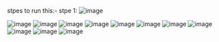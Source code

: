 stpes to run this:-
stpe 1: 
![image](https://github.com/user-attachments/assets/f66c9ecf-7acd-42bd-8d9a-07dce5f29080)

![image](https://github.com/user-attachments/assets/9511040b-acad-49e1-8576-94dc6be2f89a)
![image](https://github.com/user-attachments/assets/729dacfe-9847-4f6f-a45a-5095d8c843d9)
![image](https://github.com/user-attachments/assets/69be8462-e3f1-4a64-afba-0036557ddc7c)
![image](https://github.com/user-attachments/assets/8b4d296a-cf16-41d3-869b-8f58301436f3)
![image](https://github.com/user-attachments/assets/71c52ed5-58c8-4b73-b48d-408f40a5ca68)
![image](https://github.com/user-attachments/assets/aa4af22e-b41e-4f5d-8aa0-dc9f34096f2f)
![image](https://github.com/user-attachments/assets/efa55382-999b-4514-9f76-ee346c18a2f8)
![image](https://github.com/user-attachments/assets/b727c7c8-02f3-4649-b004-f04b8633d598)
![image](https://github.com/user-attachments/assets/10e931d9-6fa8-413e-8d7f-b1eb47a96d79)
![image](https://github.com/user-attachments/assets/41ff5a09-7afe-479a-9e13-6bfd04cf2b8b)
![image](https://github.com/user-attachments/assets/cd986bd9-1863-4c58-9e67-8ce08b349dd5)

